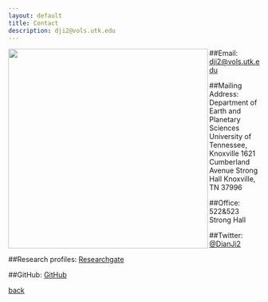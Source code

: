 ```yaml
---
layout: default
title: Contact
description: dji2@vols.utk.edu
---
```


<img align="left" src="https://dian01811.github.io/files/stronghall.jpg" width="400">

##Email:
dji2@vols.utk.edu

##Mailing Address:
Department of Earth and Planetary Sciences
University of Tennessee, Knoxville
1621 Cumberland Avenue
Strong Hall
Knoxville, TN 37996

##Office:
522&523 Strong Hall

##Twitter:
[@DianJi2](https://twitter.com/DianJi2)

##Research profiles:
[Researchgate](https://www.researchgate.net/profile/Dian-Ji)

##GitHub:
[GitHub](https://github.com/Dian01811)

[back](./)
